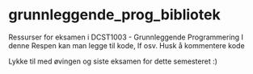 # grunnleggende_prog_bibliotek
Ressurser for eksamen i DCST1003 - Grunnleggende Programmering 
I denne Respen kan man legge til kode, lf osv. Husk å kommentere kode

Lykke til med øvingen og siste eksamen for dette semesteret :) 
